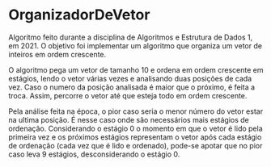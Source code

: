# OrganizadorDeVetor
Algoritmo feito durante a disciplina de Algoritmos e Estrutura de Dados 1, em 2021. O objetivo foi implementar um algoritmo que organiza um vetor de inteiros em ordem crescente.

O algoritmo pega um vetor de tamanho 10 e ordena em ordem crescente em estágios, lendo o vetor várias vezes e analisando duas posições de cada vez.
Caso o numero da posição analisada é maior que o próximo, é feita a troca. Assim, percorre o vetor até que esteja todo em ordem crescente.

Pela análise feita na época, o pior caso seria o menor número do vetor estar na ultima posição. É nesse caso onde são necessários mais estágios de ordenação.
Considerando o estágio 0 o momento em que o vetor é lido pela primeira vez e os próximos estágios representam o vetor após cada estágio de ordenação (cada vez
que é lido e ordenado), pode-se apotar que no pior caso leva 9 estágios, desconsiderando o estágio 0.
